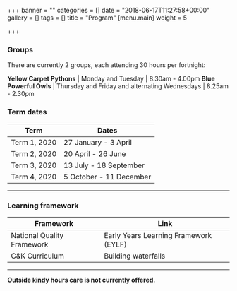 +++
banner = ""
categories = []
date = "2018-06-17T11:27:58+00:00"
gallery = []
tags = []
title = "Program"
[menu.main]
weight = 5

+++
### Groups

There are currently 2 groups, each attending 30 hours per fortnight:

**Yellow Carpet Pythons** | Monday and Tuesday | 8.30am - 4.00pm 
**Blue Powerful Owls** | Thursday and Friday and alternating Wednesdays | 8.25am - 2.30pm

### Term dates

| Term | Dates |
| --- | --- |
| Term 1, 2020 | 27 January - 3 April |
| Term 2, 2020 | 20 April - 26 June |
| Term 3, 2020 | 13 July - 18 September |
| Term 4, 2020 | 5 October - 11 December |

***

### Learning framework

| Framework | Link |
| --- | --- |
| National Quality Framework | Early Years Learning Framework (EYLF) |
| C&K Curriculum | Building waterfalls |

***

**Outside kindy hours care is not currently offered.**